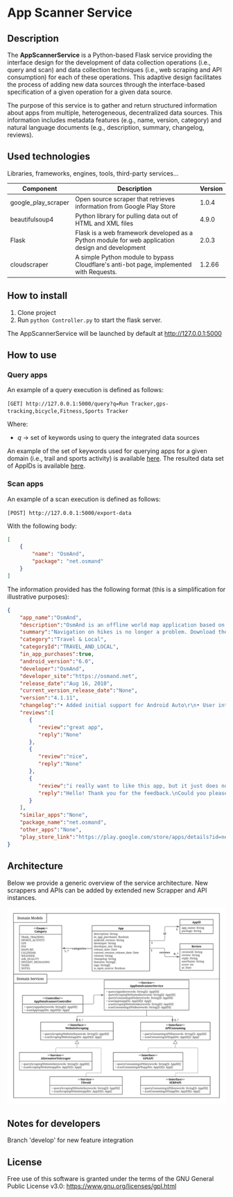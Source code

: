 # App Scanner Service

## Description

The **AppScannerService** is a Python-based Flask service providing the interface design for the development of data collection operations (i.e., query and scan) and data collection techniques (i.e., web scraping and API consumption) for each of these operations. This adaptive design facilitates the process of adding new data sources through the interface-based specification of a given operation for a given data source. 

The purpose of this service is to gather and return structured information about apps from multiple, heterogeneous, decentralized data sources. This information includes metadata features (e.g., name, version, category) and natural language documents (e.g., description, summary, changelog, reviews). 

## Used technologies

Libraries, frameworks, engines, tools, third-party services...

| Component           | Description                                                           | Version |
|---------------------|-----------------------------------------------------------------------|---------|
| google_play_scraper | Open source scraper that retrieves information from Google Play Store | 1.0.4   |
| beautifulsoup4      |  Python library for pulling data out of HTML and XML files            | 4.9.0   |
| Flask               |  Flask is a web framework developed as a Python module for web application design and development            | 2.0.3   |
| cloudscraper        |  A simple Python module to bypass Cloudflare's anti-bot page, implemented with Requests.             | 1.2.66   |


## How to install

1. Clone project
2. Run `python Controller.py` to start the flask server.

The AppScannerService will be launched by default at http://127.0.0.1:5000

## How to use

### Query apps

An example of a query execution is defined as follows:

```[GET] http://127.0.0.1:5000/query?q=Run Tracker,gps-tracking,bicycle,Fitness,Sports Tracker```

Where:

- *q* -> set of keywords using to query the integrated data sources

An example of the set of keywords used for querying apps for a given domain (i.e., trail and sports activity) is available [here](https://github.com/gessi-chatbots/app_data_scanner_service/blob/main/data/keywords.csv). The resulted data set of AppIDs is available [here](https://github.com/gessi-chatbots/app_data_scanner_service/blob/main/data/app_query_MERGED.json).

### Scan apps

An example of a scan execution is defined as follows:

```[POST] http://127.0.0.1:5000/export-data```

With the following body:

```json
[
    {
        "name": "OsmAnd",
        "package": "net.osmand"
    }
]
```

The information provided has the following format (this is a simplification for illustrative purposes):
  ```json  
{
      "app_name":"OsmAnd",
      "description":"OsmAnd is an offline world map application based on OpenStreetMap (OSM), which allows you to navigate taking into account the preferred roads and vehicle dimensions. Plan routes based on inclines and record GPX tracks without an internet connection.\r\nOsmAnd is an open source app. We do not collect user data and you decide what data the app will have access to.\r\n\r\nMain features:\r\n\r\nMap view\r\n• Choice of places to be displayed on the map: attractions, food, health and more;\r\n• Search for places by address, name, coordinates, or category;\r\n• Map styles for the convenience of different activities: touring view, nautical map, winter and ski, topographic, desert, off-road, and others;\r\n• Shading relief and plug-in contour lines;\r\n• Ability to overlay different sources of maps on top of each other;\r\n\r\nGPS Navigation\r\n• Plotting a route to a place without an Internet connection;\r\n• Customizable navigation profiles for different vehicles: cars, motorcycles, bicycles, 4x4, pedestrians, boats, public transport, and more;\r\n• Change the constructed route, taking into account the exclusion of certain roads or road surfaces;\r\n• Customizable information widgets about the route: distance, speed, remaining travel time, distance to turn, and more;\r\n\r\nRoute Planning and Recording\r\n• Plotting a route point by point using one or multiple navigation profiles;\r\n• Route recording using GPX tracks;\r\n• Manage GPX tracks: displaying your own or imported GPX tracks on the map, navigating through them;\r\n• Visual data about the route - descents/ascents, distances;\r\n• Ability to share GPX track in OpenStreetMap;\r\n\r\nCreation of points with different functionality\r\n• Favourites;\r\n• Markers;\r\n• Audio/video notes;\r\n\r\nOpenStreetMap\r\n• Making edits to OSM;\r\n• Updating maps with a frequency of up to one hour;\r\n\r\nAdditional features\r\n• Android Auto support;\r\n• Compass and radius ruler;\r\n• Mapillary interface;\r\n• Night theme;\r\n• Wikipedia;\r\n• Large community of users around the world, documentation, and support;\r\n\r\nPaid features:\r\n\r\nMaps+ (in-app or subscription)\r\n• Unlimited map downloads;\r\n• Topo data (Contour lines and Terrain);\r\n• Nautical depths;\r\n• Offline Wikipedia;\r\n• Offline Wikivoyage - Travel guides;\r\n\r\nOsmAnd Pro (subscription)\r\n• All Maps+ features;\r\n• OsmAnd Cloud (backup and restore);\r\n• Pro features;\r\n• Hourly map updates.",
      "summary":"Navigation on hikes is no longer a problem. Download the map, put notes and go!",
      "category":"Travel & Local",
      "categoryId":"TRAVEL_AND_LOCAL",
      "in_app_purchases":true,
      "android_version":"6.0",
      "developer":"OsmAnd",
      "developer_site":"https://osmand.net",
      "release_date":"Aug 16, 2010",
      "current_version_release_date":"None",
      "version":"4.1.11",
      "changelog":"• Added initial support for Android Auto\r\n• User interface update for UTM coordinate search\r\n• GPS Filter for GPX Tracks\r\n• Elevation Widget (Pro)\r\n• Favorites: added ability to view recently used icons\r\n• Route planning: will use the selected profile after launch\r\n• Fixed Mapillary layer, the plugin is now disabled by default\r\n• Added screen to manage all history in the app\r\n• Map orientation is not reset after restarting the app\r\n• Improved SRTM height marker rendering\r\n• Fixed Arabic map captions",
      "reviews":[
         {
            "review":"great app",
            "reply":"None"
         },
         {
            "review":"nice",
            "reply":"None"
         },
         {
            "review":"i really want to like this app, but it just does not work. when compared to google maps, i can simply look up a town and it will show up, on osmand it does not. navigation and just going through the UI in general is a bad experience.",
            "reply":"Hello! Thank you for the feedback.\nCould you please provide more details about the issue?\nYou can contact us at support@osmand.net."
         }
      ],
      "similar_apps":"None",
      "package_name":"net.osmand",
      "other_apps":"None",
      "play_store_link":"https://play.google.com/store/apps/details?id=net.osmand&hl=en&gl=us"
}
```

## Architecture

Below we provide a generic overview of the service architecture. New scrappers and APIs can be added by extended new Scrapper and API instances.

![AppScannerService architecture](https://github.com/gessi-chatbots/app_data_scanner_service/blob/main/app-data-scanner-service(1).png)

## Notes for developers

Branch 'develop' for new feature integration

## License

Free use of this software is granted under the terms of the GNU General Public License v3.0: https://www.gnu.org/licenses/gpl.html
